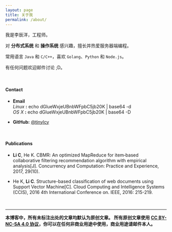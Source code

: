 ```yaml
---
layout: page
title: 关于我
permalink: /about/
---
```


我是李辰洋，工程师。

对 **分布式系统** 和 **操作系统** 感兴趣，擅长并热爱服务器端编程。

常用语言 `Java` 和 `C/C++`，喜欢 `Golang`、`Python` 和 `Node.js`。

有任何问题欢迎邮件讨论 ;D。

<br/>

#### Contact

* **Email** <br/>
   *Linux* **:** echo dGlueWxjeUBnbWFpbC5jb20K | base64 -d <br/>
   *OS X* **:** echo dGlueWxjeUBnbWFpbC5jb20K | base64 -D

<p/>

* **GitHub:** [@tinylcy](https://github.com/tinylcy)


<br/>

#### Publications

* **Li C**, He K. CBMR: An optimized MapReduce for item‐based collaborative filtering recommendation algorithm with empirical analysis[J]. Concurrency and Computation: Practice and Experience, 2017, 29(10).

* He K, **Li C**. Structure-based classification of web documents using Support Vector Machine[C]. Cloud Computing and Intelligence Systems (CCIS), 2016 4th International Conference on. IEEE, 2016: 215-219.

<br/>

-----

**本博客中，所有未标注出处的文章均默认为原创文章。
所有原创文章使用 [CC BY-NC-SA 4.0 协议](https://creativecommons.org/licenses/by-nc-sa/4.0/deed.zh)，你可以在任何非商业用途中使用，商业用途请邮件本人。**



 




